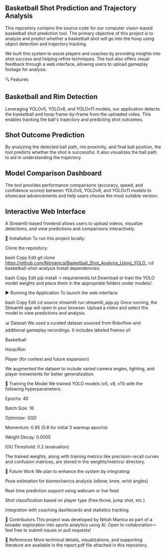 ## Basketball Shot Prediction and Trajectory Analysis
This repository contains the source code for our computer vision-based basketball shot prediction tool. The primary objective of this project is to analyze and predict whether a basketball shot will go into the hoop using object detection and trajectory tracking.

We built this system to assist players and coaches by providing insights into shot success and helping refine techniques. The tool also offers visual feedback through a web interface, allowing users to upload gameplay footage for analysis.

🔍 Features
## Basketball and Rim Detection
Leveraging YOLOv5, YOLOv8, and YOLOv11 models, our application detects the basketball and hoop frame-by-frame from the uploaded video. This enables tracking the ball's trajectory and predicting shot outcomes.

## Shot Outcome Prediction
By analyzing the detected ball path, rim proximity, and final ball position, the tool predicts whether the shot is successful. It also visualizes the ball path to aid in understanding the trajectory.

## Model Comparison Dashboard
The tool provides performance comparisons (accuracy, speed, and confidence scores) between YOLOv5, YOLOv8, and YOLOv11 models to showcase advancements and help users choose the most suitable version.

## Interactive Web Interface
A Streamlit-based frontend allows users to upload videos, visualize detections, and view predictions and comparisons interactively.

🚀 Installation
To run this project locally:

Clone the repository:

bash
Copy
Edit
git clone https://github.com/Nitmanica/Basketball_Shot_Analysis_Using_YOLO_
cd basketball-shot-analysis
Install dependencies:

bash
Copy
Edit
pip install -r requirements.txt
Download or train the YOLO model weights and place them in the appropriate folders under models/.

▶️ Running the Application
To launch the web interface:

bash
Copy
Edit
cd source
streamlit run streamlit_app.py
Once running, the Streamlit app will open in your browser. Upload a video and select the model to view predictions and analysis.

📊 Dataset
We used a curated dataset sourced from Roboflow and additional gameplay recordings. It includes labeled frames of:

Basketball

Hoop/Rim

Player (for context and future expansion)

We augmented the dataset to include varied camera angles, lighting, and player movements for better generalization.

🧠 Training the Model
We trained YOLO models (v5, v8, v11) with the following hyperparameters:

Epochs: 40

Batch Size: 16

Optimizer: SGD

Momentum: 0.95 (0.8 for initial 3 warmup epochs)

Weight Decay: 0.0005

IOU Threshold: 0.2 (evaluation)

The trained weights, along with training metrics like precision-recall curves and confusion matrices, are stored in the weights/metrics/ directory.

🔮 Future Work
We plan to enhance the system by integrating:

Pose estimation for biomechanics analysis (elbow, knee, wrist angles)

Real-time prediction support using webcam or live feed

Shot classification based on player type (free throw, jump shot, etc.)

Integration with coaching dashboards and statistics tracking

👥 Contributors
This project was developed by Nitish Manica as part of a broader exploration into sports analytics using AI.
Open to collaboration—feel free to submit issues or pull requests!

📄 References
More technical details, visualizations, and supporting literature are available in the report.pdf file attached in this repository.
